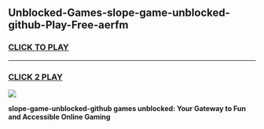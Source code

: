 
## Unblocked-Games-slope-game-unblocked-github-Play-Free-aerfm
<h3>
<a href="https://premium76.site?title=slope-game-unblocked-github&ref=24M">CLICK TO PLAY</a></h3>
<hr>

<h3>
<a href="https://premium76.site?title=slope-game-unblocked-github&ref=24M">CLICK 2 PLAY</a>
  
</h3>

<a href="https://premium76.site?title=slope-game-unblocked-github&ref=24M"><img src="https://clearcache.store/games.png"></a>


**slope-game-unblocked-github games unblocked: Your Gateway to Fun and Accessible Online Gaming**
